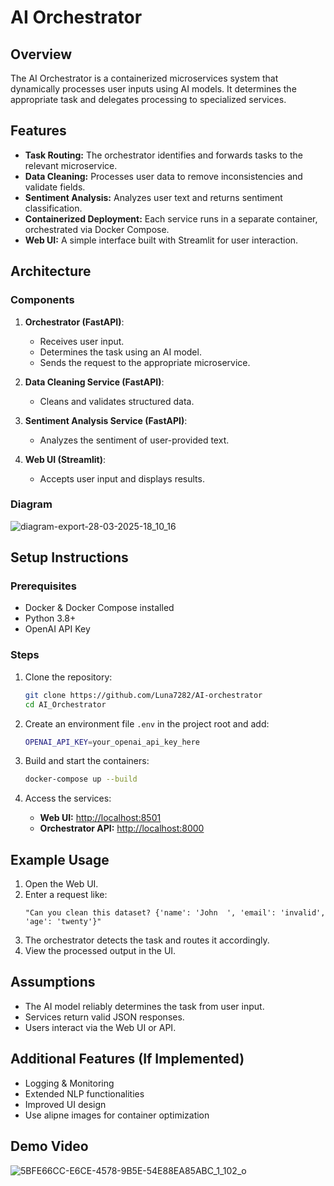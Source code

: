# AI Orchestrator

## Overview
The AI Orchestrator is a containerized microservices system that dynamically processes user inputs using AI models. It determines the appropriate task and delegates processing to specialized services.

## Features
- **Task Routing:** The orchestrator identifies and forwards tasks to the relevant microservice.
- **Data Cleaning:** Processes user data to remove inconsistencies and validate fields.
- **Sentiment Analysis:** Analyzes user text and returns sentiment classification.
- **Containerized Deployment:** Each service runs in a separate container, orchestrated via Docker Compose.
- **Web UI:** A simple interface built with Streamlit for user interaction.

## Architecture
### Components
1. **Orchestrator (FastAPI)**:
   - Receives user input.
   - Determines the task using an AI model.
   - Sends the request to the appropriate microservice.
   
2. **Data Cleaning Service (FastAPI)**:
   - Cleans and validates structured data.

3. **Sentiment Analysis Service (FastAPI)**:
   - Analyzes the sentiment of user-provided text.

4. **Web UI (Streamlit)**:
   - Accepts user input and displays results.

### Diagram
![diagram-export-28-03-2025-18_10_16](https://github.com/user-attachments/assets/4fb75463-d7bd-4fb9-a77b-5429e1853c16)




## Setup Instructions
### Prerequisites
- Docker & Docker Compose installed
- Python 3.8+
- OpenAI API Key

### Steps
1. Clone the repository:
   ```sh
   git clone https://github.com/Luna7282/AI-orchestrator
   cd AI_Orchestrator
   ```

2. Create an environment file `.env` in the project root and add:
   ```sh
   OPENAI_API_KEY=your_openai_api_key_here
   ```

3. Build and start the containers:
   ```sh
   docker-compose up --build
   ```

4. Access the services:
   - **Web UI:** [http://localhost:8501](http://localhost:8501)
   - **Orchestrator API:** [http://localhost:8000](http://localhost:8000)
   
## Example Usage
1. Open the Web UI.
2. Enter a request like:
   ```
   "Can you clean this dataset? {'name': 'John  ', 'email': 'invalid', 'age': 'twenty'}"
   ```
3. The orchestrator detects the task and routes it accordingly.
4. View the processed output in the UI.

## Assumptions
- The AI model reliably determines the task from user input.
- Services return valid JSON responses.
- Users interact via the Web UI or API.

## Additional Features (If Implemented)
- Logging & Monitoring
- Extended NLP functionalities
- Improved UI design
- Use alipne images for container optimization
  
## Demo Video
![5BFE66CC-E6CE-4578-9B5E-54E88EA85ABC_1_102_o](https://github.com/user-attachments/assets/4d2c55bc-a250-4f75-a026-8f711c7f43df)



